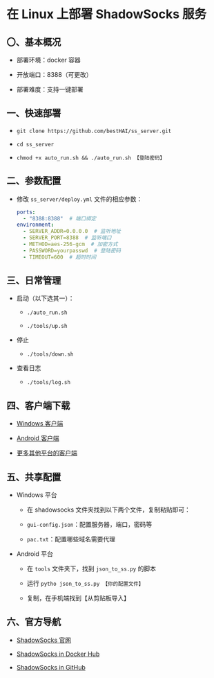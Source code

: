 # 在 Linux 上部署 ShadowSocks 服务

## 〇、基本概况

* 部署环境：docker 容器

* 开放端口：8388（可更改）

* 部署难度：支持一键部署

## 一、快速部署

* `git clone https://github.com/bestHAI/ss_server.git`

* `cd ss_server`

* `chmod +x auto_run.sh && ./auto_run.sh 【登陆密码】`

## 二、参数配置

* 修改 `ss_server/deploy.yml` 文件的相应参数：

    ```yaml
    ports:
      - "8388:8388"  # 端口绑定
    environment:
      - SERVER_ADDR=0.0.0.0  # 监听地址
      - SERVER_PORT=8388  # 监听端口
      - METHOD=aes-256-gcm  # 加密方式
      - PASSWORD=yourpasswd  # 登陆密码
      - TIMEOUT=600  # 超时时间
    ```

##  三、日常管理

* 启动（以下选其一）：

    * `./auto_run.sh`
    
    * `./tools/up.sh`

* 停止

    * `./tools/down.sh`
    
* 查看日志

    * `./tools/log.sh`

##  四、客户端下载

* [Windows 客户端](https://github.com/shadowsocks/shadowsocks-windows/releases/download/4.1.5/Shadowsocks-4.1.5.zip)

* [Android 客户端](https://github.com/shadowsocks/shadowsocks-android/releases/download/v4.7.4/shadowsocks--universal-4.7.4.apk)

* [更多其他平台的客户端](http://shadowsocks.org/en/download/clients.html)

## 五、共享配置

* Windows 平台

    * 在 shadowsocks 文件夹找到以下两个文件，复制粘贴即可：

    * `gui-config.json`：配置服务器，端口，密码等

    * `pac.txt`：配置哪些域名需要代理

* Android 平台

    * 在 `tools` 文件夹下，找到 `json_to_ss.py` 的脚本
    
    * 运行 `pytho json_to_ss.py 【你的配置文件】`
    
    * 复制，在手机端找到【从剪贴板导入】

##  六、官方导航

* [ShadowSocks 官网](http://shadowsocks.org)

* [ShadowSocks in Docker Hub](https://hub.docker.com/r/shadowsocks/shadowsocks-libev)

* [ShadowSocks in GitHub](https://github.com/shadowsocks)
